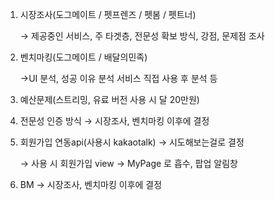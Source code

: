 1. 시장조사(도그메이트 / 펫프렌즈 / 펫봄 / 펫트너)
    
    → 제공중인 서비스, 주 타겟층, 전문성 확보 방식, 강점, 문제점 조사
    
2. 벤치마킹(도그메이트 / 배달의민족)
    
    →UI 분석, 성공 이유 분석 서비스 직접 사용 후 분석 등
    
3. 예산문제(스트리밍, 유료 버전 사용 시 달 20만원)
4. 전문성 인증 방식 → 시장조사, 벤치마킹 이후에 결정
5. 회원가입 연동api(사용시 kakaotalk) → 시도해보는걸로 결정
    
    → 사용 시 회원가입 view → MyPage 로 흡수, 팝업 알림창
    
6. BM → 시장조사, 벤치마킹 이후에 결정
